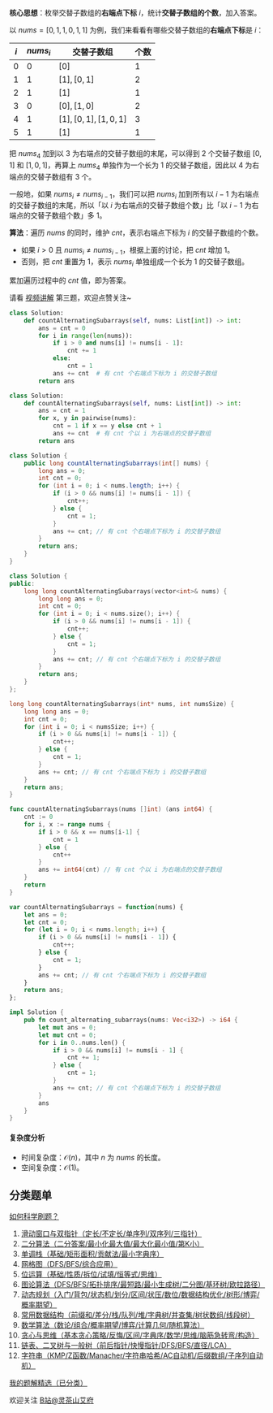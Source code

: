 **核心思想**：枚举交替子数组的**右端点下标** $i$，统计**交替子数组的个数**，加入答案。

以 $\textit{nums}=[0,1,1,0,1,1]$ 为例，我们来看看有哪些交替子数组的**右端点下标**是 $i$：

| $i$  | $\textit{nums}_i$  | 交替子数组  | 个数 |
|---|---|---|---|
|  $0$ | $0$  | $[0]$  | $1$ |
|  $1$ | $1$  | $[1],[0,1]$  | $2$ |
|  $2$ | $1$  | $[1]$  | $1$ |
|  $3$ | $0$  | $[0],[1,0]$  | $2$ |
|  $4$ | $1$  | $[1],[0,1],[1,0,1]$  | $3$ |
|  $5$ | $1$  | $[1]$  | $1$ |

把 $\textit{nums}_4$ 加到以 $3$ 为右端点的交替子数组的末尾，可以得到 $2$ 个交替子数组 $[0,1]$ 和 $[1,0,1]$，再算上 $\textit{nums}_4$ 单独作为一个长为 $1$ 的交替子数组，因此以 $4$ 为右端点的交替子数组有 $3$ 个。

一般地，如果 $\textit{nums}_i \ne \textit{nums}_{i-1}$，我们可以把 $\textit{nums}_i$ 加到所有以 $i-1$ 为右端点的交替子数组的末尾，所以「以 $i$ 为右端点的交替子数组个数」比「以 $i-1$ 为右端点的交替子数组个数」多 $1$。

**算法**：遍历 $\textit{nums}$ 的同时，维护 $\textit{cnt}$，表示右端点下标为 $i$ 的交替子数组的个数。

- 如果 $i>0$ 且 $\textit{nums}_i \ne \textit{nums}_{i-1}$，根据上面的讨论，把 $\textit{cnt}$ 增加 $1$。
- 否则，把 $\textit{cnt}$ 重置为 $1$，表示 $\textit{nums}_i$ 单独组成一个长为 $1$ 的交替子数组。

累加遍历过程中的 $\textit{cnt}$ 值，即为答案。

请看 [视频讲解](https://www.bilibili.com/video/BV1fq421A7CY/) 第三题，欢迎点赞关注~

```py [sol-Python3]
class Solution:
    def countAlternatingSubarrays(self, nums: List[int]) -> int:
        ans = cnt = 0
        for i in range(len(nums)):
            if i > 0 and nums[i] != nums[i - 1]:
                cnt += 1
            else:
                cnt = 1
            ans += cnt  # 有 cnt 个右端点下标为 i 的交替子数组
        return ans
```

```py [sol-Python3 pairwise]
class Solution:
    def countAlternatingSubarrays(self, nums: List[int]) -> int:
        ans = cnt = 1
        for x, y in pairwise(nums):
            cnt = 1 if x == y else cnt + 1
            ans += cnt  # 有 cnt 个以 i 为右端点的交替子数组
        return ans
```

```java [sol-Java]
class Solution {
    public long countAlternatingSubarrays(int[] nums) {
        long ans = 0;
        int cnt = 0;
        for (int i = 0; i < nums.length; i++) {
            if (i > 0 && nums[i] != nums[i - 1]) {
                cnt++;
            } else {
                cnt = 1;
            }
            ans += cnt; // 有 cnt 个右端点下标为 i 的交替子数组
        }
        return ans;
    }
}
```

```cpp [sol-C++]
class Solution {
public:
    long long countAlternatingSubarrays(vector<int>& nums) {
        long long ans = 0;
        int cnt = 0;
        for (int i = 0; i < nums.size(); i++) {
            if (i > 0 && nums[i] != nums[i - 1]) {
                cnt++;
            } else {
                cnt = 1;
            }
            ans += cnt; // 有 cnt 个右端点下标为 i 的交替子数组
        }
        return ans;
    }
};
```

```c [sol-C]
long long countAlternatingSubarrays(int* nums, int numsSize) {
    long long ans = 0;
    int cnt = 0;
    for (int i = 0; i < numsSize; i++) {
        if (i > 0 && nums[i] != nums[i - 1]) {
            cnt++;
        } else {
            cnt = 1;
        }
        ans += cnt; // 有 cnt 个右端点下标为 i 的交替子数组
    }
    return ans;
}
```

```go [sol-Go]
func countAlternatingSubarrays(nums []int) (ans int64) {
	cnt := 0
	for i, x := range nums {
		if i > 0 && x == nums[i-1] {
			cnt = 1
		} else {
			cnt++
		}
		ans += int64(cnt) // 有 cnt 个以 i 为右端点的交替子数组
	}
	return
}
```

```js [sol-JS]
var countAlternatingSubarrays = function(nums) {
    let ans = 0;
    let cnt = 0;
    for (let i = 0; i < nums.length; i++) {
        if (i > 0 && nums[i] != nums[i - 1]) {
            cnt++;
        } else {
            cnt = 1;
        }
        ans += cnt; // 有 cnt 个右端点下标为 i 的交替子数组
    }
    return ans;
};
```

```rust [sol-Rust]
impl Solution {
    pub fn count_alternating_subarrays(nums: Vec<i32>) -> i64 {
        let mut ans = 0;
        let mut cnt = 0;
        for i in 0..nums.len() {
            if i > 0 && nums[i] != nums[i - 1] {
                cnt += 1;
            } else {
                cnt = 1;
            }
            ans += cnt; // 有 cnt 个右端点下标为 i 的交替子数组
        }
        ans
    }
}
```

#### 复杂度分析

- 时间复杂度：$\mathcal{O}(n)$，其中 $n$ 为 $\textit{nums}$ 的长度。
- 空间复杂度：$\mathcal{O}(1)$。

## 分类题单

[如何科学刷题？](https://leetcode.cn/circle/discuss/RvFUtj/)

1. [滑动窗口与双指针（定长/不定长/单序列/双序列/三指针）](https://leetcode.cn/circle/discuss/0viNMK/)
2. [二分算法（二分答案/最小化最大值/最大化最小值/第K小）](https://leetcode.cn/circle/discuss/SqopEo/)
3. [单调栈（基础/矩形面积/贡献法/最小字典序）](https://leetcode.cn/circle/discuss/9oZFK9/)
4. [网格图（DFS/BFS/综合应用）](https://leetcode.cn/circle/discuss/YiXPXW/)
5. [位运算（基础/性质/拆位/试填/恒等式/思维）](https://leetcode.cn/circle/discuss/dHn9Vk/)
6. [图论算法（DFS/BFS/拓扑排序/最短路/最小生成树/二分图/基环树/欧拉路径）](https://leetcode.cn/circle/discuss/01LUak/)
7. [动态规划（入门/背包/状态机/划分/区间/状压/数位/数据结构优化/树形/博弈/概率期望）](https://leetcode.cn/circle/discuss/tXLS3i/)
8. [常用数据结构（前缀和/差分/栈/队列/堆/字典树/并查集/树状数组/线段树）](https://leetcode.cn/circle/discuss/mOr1u6/)
9. [数学算法（数论/组合/概率期望/博弈/计算几何/随机算法）](https://leetcode.cn/circle/discuss/IYT3ss/)
10. [贪心与思维（基本贪心策略/反悔/区间/字典序/数学/思维/脑筋急转弯/构造）](https://leetcode.cn/circle/discuss/g6KTKL/)
11. [链表、二叉树与一般树（前后指针/快慢指针/DFS/BFS/直径/LCA）](https://leetcode.cn/circle/discuss/K0n2gO/)
12. [字符串（KMP/Z函数/Manacher/字符串哈希/AC自动机/后缀数组/子序列自动机）](https://leetcode.cn/circle/discuss/SJFwQI/)

[我的题解精选（已分类）](https://github.com/EndlessCheng/codeforces-go/blob/master/leetcode/SOLUTIONS.md)

欢迎关注 [B站@灵茶山艾府](https://space.bilibili.com/206214)
